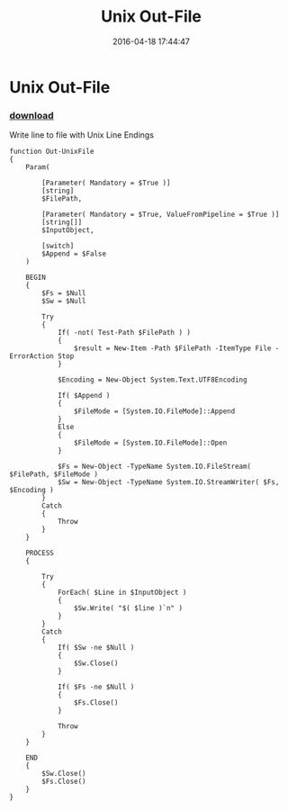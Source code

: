 ﻿---
pid:            6308
parent:         0
children:       
poster:         Bruno Martins
title:          Unix Out-File
date:           2016-04-18 17:44:47
description:    Write line to file with Unix Line Endings
format:         posh
---

# Unix Out-File

### [download](6308.ps1)  

Write line to file with Unix Line Endings

```posh
function Out-UnixFile
{
    Param(

        [Parameter( Mandatory = $True )]
        [string]
        $FilePath,

        [Parameter( Mandatory = $True, ValueFromPipeline = $True )]
        [string[]]
        $InputObject,

        [switch]
        $Append = $False
    )

    BEGIN
    {
        $Fs = $Null
        $Sw = $Null
        
        Try
        {
            If( -not( Test-Path $FilePath ) )
            {
                $result = New-Item -Path $FilePath -ItemType File -ErrorAction Stop
            }

            $Encoding = New-Object System.Text.UTF8Encoding

            If( $Append )
            {
                $FileMode = [System.IO.FileMode]::Append
            }
            Else
            {
                $FileMode = [System.IO.FileMode]::Open
            }

            $Fs = New-Object -TypeName System.IO.FileStream( $FilePath, $FileMode )
            $Sw = New-Object -TypeName System.IO.StreamWriter( $Fs, $Encoding )
        }
        Catch
        {
            Throw
        }
    }

    PROCESS
    {

        Try
        {
            ForEach( $Line in $InputObject )
            {
                $Sw.Write( "$( $line )`n" )
            }
        }
        Catch
        {
            If( $Sw -ne $Null )
            {
                $Sw.Close()
            }

            If( $Fs -ne $Null )
            {
                $Fs.Close()
            }

            Throw
        }
    }

    END
    {
        $Sw.Close()
        $Fs.Close()
    }
}
```
